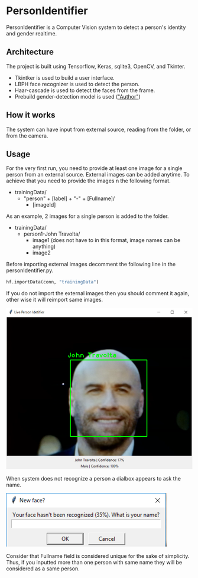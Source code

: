 # PersonIdentifier
PersonIdentifier is a Computer Vision system to detect a person's identity and gender realtime.
## Architecture
The project is built using Tensorflow, Keras, sqlite3, OpenCV, and Tkinter.

- Tkintker is used to build a user interface.
- LBPH face recognizer is used to detect the person.
- Haar-cascade is used to detect the faces from the frame.
- Prebuild gender-detection model is used (["Author"](https://github.com/arunponnusamy))

## How it works
The system can have input from external source, reading from the folder, or from the camera. 

## Usage
For the very first run, you need to provide at least one image for a single person from an external source. External images can be added anytime. To achieve that you need to provide the images n the following format.

* trainingData/
  * "person" + [label] + "-" + [Fullname]/
    * [imageId]

As an example, 2 images for a single person is added to the folder. 
* trainingData/
  * person1-John Travolta/
    * image1 (does not have to in this format, image names can be anything)
    * image2
    
Before importing external images decomment the following line in the personIdentifier.py.
```python
hf.importData(conn, "trainingData")
```

If you do not import the external images then you should comment it again, other wise it will reimport same images.

![Example](/jt.png)

When system does not recognize a person a dialbox appears to ask the name.

![DialogBox](/dialogbox.png)

Consider that Fullname field is considered unique for the sake of simplicity. Thus, if you inputted more than one person with same name they will be considered as a same person.
